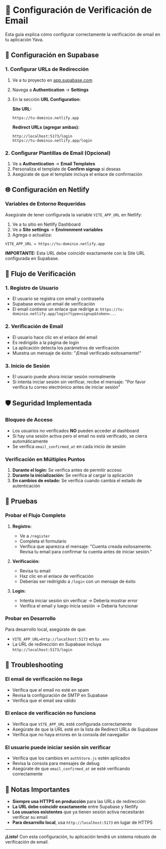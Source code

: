 # 📧 Configuración de Verificación de Email

Esta guía explica cómo configurar correctamente la verificación de email en tu aplicación Yava.

## 🔧 Configuración en Supabase

### 1. Configurar URLs de Redirección

1. Ve a tu proyecto en [app.supabase.com](https://app.supabase.com)
2. Navega a **Authentication** → **Settings**
3. En la sección **URL Configuration**:

   **Site URL:**
   ```
   https://tu-dominio.netlify.app
   ```

   **Redirect URLs (agregar ambas):**
   ```
   http://localhost:5173/login
   https://tu-dominio.netlify.app/login
   ```

### 2. Configurar Plantillas de Email (Opcional)

1. Ve a **Authentication** → **Email Templates**
2. Personaliza el template de **Confirm signup** si deseas
3. Asegúrate de que el template incluya el enlace de confirmación

## 🌐 Configuración en Netlify

### Variables de Entorno Requeridas

Asegúrate de tener configurada la variable `VITE_APP_URL` en Netlify:

1. Ve a tu sitio en Netlify Dashboard
2. Ve a **Site settings** → **Environment variables**
3. Agrega o actualiza:

```
VITE_APP_URL = https://tu-dominio.netlify.app
```

**IMPORTANTE:** Esta URL debe coincidir exactamente con la Site URL configurada en Supabase.

## 🔄 Flujo de Verificación

### 1. Registro de Usuario
- El usuario se registra con email y contraseña
- Supabase envía un email de verificación
- El email contiene un enlace que redirige a: `https://tu-dominio.netlify.app/login?type=signup&token=...`

### 2. Verificación de Email
- El usuario hace clic en el enlace del email
- Es redirigido a la página de login
- La aplicación detecta los parámetros de verificación
- Muestra un mensaje de éxito: "¡Email verificado exitosamente!"

### 3. Inicio de Sesión
- El usuario puede ahora iniciar sesión normalmente
- Si intenta iniciar sesión sin verificar, recibe el mensaje: "Por favor verifica tu correo electrónico antes de iniciar sesión"

## 🛡️ Seguridad Implementada

### Bloqueo de Acceso
- Los usuarios no verificados **NO** pueden acceder al dashboard
- Si hay una sesión activa pero el email no está verificado, se cierra automáticamente
- Se verifica `email_confirmed_at` en cada inicio de sesión

### Verificación en Múltiples Puntos
1. **Durante el login:** Se verifica antes de permitir acceso
2. **Durante la inicialización:** Se verifica al cargar la aplicación
3. **En cambios de estado:** Se verifica cuando cambia el estado de autenticación

## 🧪 Pruebas

### Probar el Flujo Completo

1. **Registro:**
   - Ve a `/register`
   - Completa el formulario
   - Verifica que aparezca el mensaje: "Cuenta creada exitosamente. Revisa tu email para confirmar tu cuenta antes de iniciar sesión."

2. **Verificación:**
   - Revisa tu email
   - Haz clic en el enlace de verificación
   - Deberías ser redirigido a `/login` con un mensaje de éxito

3. **Login:**
   - Intenta iniciar sesión sin verificar → Debería mostrar error
   - Verifica el email y luego inicia sesión → Debería funcionar

### Probar en Desarrollo

Para desarrollo local, asegúrate de que:
- `VITE_APP_URL=http://localhost:5173` en tu `.env`
- La URL de redirección en Supabase incluya `http://localhost:5173/login`

## 🐛 Troubleshooting

### El email de verificación no llega
- Verifica que el email no esté en spam
- Revisa la configuración de SMTP en Supabase
- Verifica que el email sea válido

### El enlace de verificación no funciona
- Verifica que `VITE_APP_URL` esté configurada correctamente
- Asegúrate de que la URL esté en la lista de Redirect URLs de Supabase
- Verifica que no haya errores en la consola del navegador

### El usuario puede iniciar sesión sin verificar
- Verifica que los cambios en `authStore.js` estén aplicados
- Revisa la consola para mensajes de debug
- Asegúrate de que `email_confirmed_at` se esté verificando correctamente

## 📝 Notas Importantes

- **Siempre usa HTTPS en producción** para las URLs de redirección
- **La URL debe coincidir exactamente** entre Supabase y Netlify
- **Los usuarios existentes** que ya tienen sesión activa necesitarán verificar su email
- **Para desarrollo local**, usa `http://localhost:5173` en lugar de HTTPS

---

**¡Listo!** Con esta configuración, tu aplicación tendrá un sistema robusto de verificación de email.
